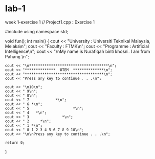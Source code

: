 # lab-1
week 1-exercise 1 
// Project1.cpp : Exercise 1 

#include <iostream>
using namespace std;

void fun();
int main()
{
    cout << "University : Universiti Teknikal Malaysia, Melaka\n";
	cout << "Faculty    : FTMK\n";
	cout << "Programme  : Artificial Intelligence\n";
	cout << "\nMy name is Nurafiqah binti khosni. I am from Pahang.\n";

	cout << "\n************************************\n";
	cout << "**************  UTEM  **************\n";
	cout << "************************************\n";
	cout << "Press any key to continue . . .\n";

	cout << "\n10\n";
	cout << " 9\n";
	cout << " 8\n";
	cout << " 7            *\n";
	cout << " 6 *\n";
	cout << " 5                    *\n";
	cout << " 4   *\n";
	cout << " 3               *\n";
	cout << " 2     *\n";
	cout << " 1 *\n"; 
	cout << " 0 1 2 3 4 5 6 7 8 9 10\n";
	cout << "\n\nPress any key to continue . . .\n";

	return 0;
}

 
